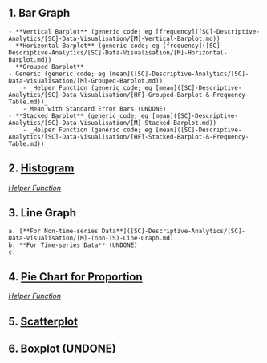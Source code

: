## 1. Bar Graph
    - **Vertical Barplot** (generic code; eg [frequency]([SC]-Descriptive-Analytics/[SC]-Data-Visualisation/[M]-Vertical-Barplot.md))
    - **Horizontal Barplot** (generic code; eg [frequency]([SC]-Descriptive-Analytics/[SC]-Data-Visualisation/[M]-Horizontal-Barplot.md))
    - **Grouped Barplot**
    - Generic (generic code; eg [mean]([SC]-Descriptive-Analytics/[SC]-Data-Visualisation/[M]-Grouped-Barplot.md))
        - _Helper Function (generic code; eg [mean]([SC]-Descriptive-Analytics/[SC]-Data-Visualisation/[HF]-Grouped-Barplot-&-Frequency-Table.md))_
        - Mean with Standard Error Bars (UNDONE)
    - **Stacked Barplot** (generic code; eg [mean]([SC]-Descriptive-Analytics/[SC]-Data-Visualisation/[M]-Stacked-Barplot.md))
        - _Helper Function (generic code; eg [mean]([SC]-Descriptive-Analytics/[SC]-Data-Visualisation/[HF]-Stacked-Barplot-&-Frequency-Table.md))_
## 2.  [Histogram]([SC]-Descriptive-Analytics/[SC]-Data-Visualisation/[M]-Histogram-&-Frequency-Table.md)
[_Helper Function_]([SC]-Descriptive-Analytics/[SC]-Data-Visualisation/[HF]-Histogram-&-Frequency-Table.md)
## 3. Line Graph
    a. [**For Non-time-series Data**]([SC]-Descriptive-Analytics/[SC]-Data-Visualisation/[M]-(non-TS)-Line-Graph.md)
    b. **For Time-series Data** (UNDONE)
    c. 
## 4. [Pie Chart for Proportion]([SC]-Descriptive-Analytics/[SC]-Data-Visualisation/[M]-(Prop)-Pie-Chart.md)
[_Helper Function_]([SC]-Descriptive-Analytics/[SC]-Data-Visualisation/[HF]-(Prop)-Pie-Chart-&-Frequency-Table.md)
## 5. [Scatterplot]([SC]-Descriptive-Analytics/[SC]-Data-Visualisation/[M]-Scatterplot.md)
## 6. Boxplot (UNDONE)
